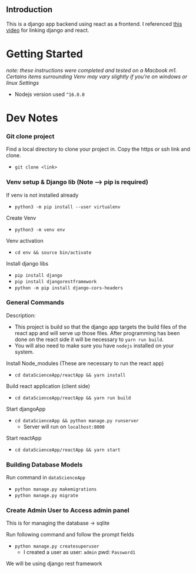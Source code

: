 ## Introduction

This is a django app backend using react as a frontend.
I referenced [this video](https://youtu.be/tYKRAXIio28) for linking django and react.

# Getting Started
_note: these instructions were completed and tested on a Macbook m1. Certains items surrounding Venv may vary slightly if you're on windows or linux_
*Settings*
- Nodejs version used
`^16.0.0`


# Dev Notes
### Git clone project
Find a local directory to clone your project in. Copy the https or ssh link and clone.
- `git clone <link>`

### Venv setup & Django lib (Note --> pip is required)

If venv is not installed already
- `python3 -m pip install --user virtualenv`

Create Venv
- `python3 -m venv env`

Venv activation
- `cd env && source bin/activate`

Install django libs
- `pip install django`
- `pip install djangorestframework`
- `python -m pip install django-cors-headers`

### General Commands

Description:
- This project is build so that the django app targets the build files of the react app and will serve up those files. After programming has been done on the react side it will be necessary to `yarn run build`.
- You will also need to make sure you have `nodejs` installed on your system. 

Install Node_modules (These are necessary to run the react app)
- `cd dataScienceApp/reactApp && yarn install`

Build react application (client side)
- `cd dataScienceApp/reactApp && yarn run build`

Start djangoApp
- `cd dataScienceApp && python manage.py runserver`
    - Server will run on `localhost:8000`

Start reactApp
- `cd dataScienceApp/reactApp && yarn start` 

### Building Database Models

Run command in `dataScienceApp`
- `python manage.py makemigrations`
- `python manage.py migrate`

### Create Admin User to Access admin panel
This is for managing the database -> sqlite

Run following command and follow the prompt fields
- `python manage.py createsuperuser`
    - I created a user as user: `admin` pwd: `Password1`

We will be using django rest framework